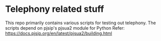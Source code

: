 # Telephony related stuff
This repo primarily contains various scripts for testing out telephony.
The scripts depend on pjsip's pjsua2 module for Python Refer: https://docs.pjsip.org/en/latest/pjsua2/building.html


